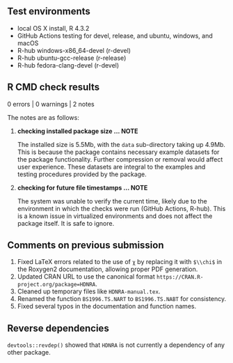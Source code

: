 ## Test environments

-   local OS X install, R 4.3.2
-   GitHub Actions testing for devel, release, and ubuntu, windows, and macOS
-   R-hub windows-x86_64-devel (r-devel)
-   R-hub ubuntu-gcc-release (r-release)
-   R-hub fedora-clang-devel (r-devel)

## R CMD check results

0 errors | 0 warnings | 2 notes

The notes are as follows:

1. **checking installed package size ... NOTE**

    The installed size is 5.5Mb, with the `data` sub-directory taking up 4.9Mb. This is because the package contains necessary example datasets for the package functionality. Further compression or removal would affect user experience. These datasets are integral to the examples and testing procedures provided by the package.

2. **checking for future file timestamps ... NOTE**

    The system was unable to verify the current time, likely due to the environment in which the checks were run (GitHub Actions, R-hub). This is a known issue in virtualized environments and does not affect the package itself. It is safe to ignore.

## Comments on previous submission

1. Fixed LaTeX errors related to the use of `χ` by replacing it with `$\\chi$` in the Roxygen2 documentation, allowing proper PDF generation.
2. Updated CRAN URL to use the canonical format `https://CRAN.R-project.org/package=HDNRA`.
3. Cleaned up temporary files like `HDNRA-manual.tex`.
4. Renamed the function `BS1996.TS.NART` to `BS1996.TS.NABT` for consistency.
5. Fixed several typos in the documentation and function names.

## Reverse dependencies

`devtools::revdep()` showed that `HDNRA` is not currently a dependency of any other package.

